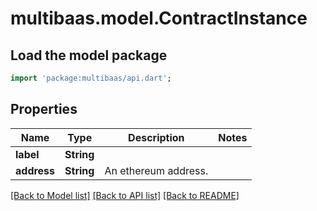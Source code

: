# multibaas.model.ContractInstance

## Load the model package
```dart
import 'package:multibaas/api.dart';
```

## Properties
Name | Type | Description | Notes
------------ | ------------- | ------------- | -------------
**label** | **String** |  | 
**address** | **String** | An ethereum address. | 

[[Back to Model list]](../README.md#documentation-for-models) [[Back to API list]](../README.md#documentation-for-api-endpoints) [[Back to README]](../README.md)


